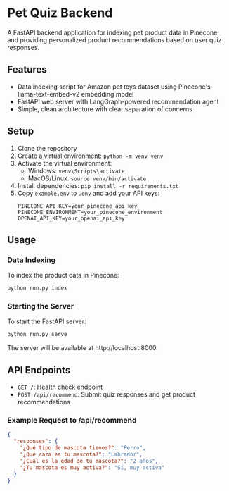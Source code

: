 # Pet Quiz Backend

A FastAPI backend application for indexing pet product data in Pinecone and providing personalized product recommendations based on user quiz responses.

## Features

- Data indexing script for Amazon pet toys dataset using Pinecone's llama-text-embed-v2 embedding model
- FastAPI web server with LangGraph-powered recommendation agent
- Simple, clean architecture with clear separation of concerns

## Setup

1. Clone the repository
2. Create a virtual environment: `python -m venv venv`
3. Activate the virtual environment:
   - Windows: `venv\Scripts\activate`
   - MacOS/Linux: `source venv/bin/activate`
4. Install dependencies: `pip install -r requirements.txt`
5. Copy `example.env` to `.env` and add your API keys:
   ```
   PINECONE_API_KEY=your_pinecone_api_key
   PINECONE_ENVIRONMENT=your_pinecone_environment
   OPENAI_API_KEY=your_openai_api_key
   ```

## Usage

### Data Indexing

To index the product data in Pinecone:

```bash
python run.py index
```

### Starting the Server

To start the FastAPI server:

```bash
python run.py serve
```

The server will be available at http://localhost:8000.

## API Endpoints

- `GET /`: Health check endpoint
- `POST /api/recommend`: Submit quiz responses and get product recommendations

### Example Request to /api/recommend

```json
{
  "responses": {
    "¿Qué tipo de mascota tienes?": "Perro",
    "¿Qué raza es tu mascota?": "Labrador",
    "¿Cuál es la edad de tu mascota?": "2 años",
    "¿Tu mascota es muy activa?": "Sí, muy activa"
  }
}
```

